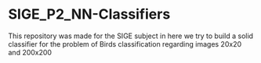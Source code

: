 # SIGE_P2_NN-Classifiers
This repository was made for the SIGE subject in here we try to build a solid classifier for the problem of Birds classification regarding images 20x20 and 200x200
